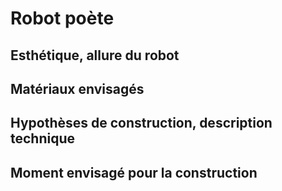 
# Robot poète

## Esthétique, allure du robot

## Matériaux envisagés

## Hypothèses de construction, description technique

## Moment envisagé pour la construction
